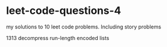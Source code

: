 # leet-code-questions-4

my solutions to 10 leet code problems. Including story problems

1313 decompress run-length encoded lists
